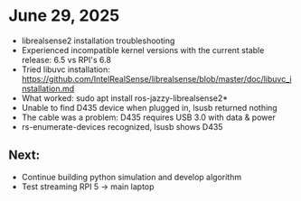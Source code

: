 # June 29, 2025

- librealsense2 installation troubleshooting
- Experienced incompatible kernel versions with the current stable release: 6.5 vs RPI's 6.8
- Tried libuvc installation: https://github.com/IntelRealSense/librealsense/blob/master/doc/libuvc_installation.md
- What worked: sudo apt install ros-jazzy-librealsense2*
- Unable to find D435 device when plugged in, lsusb returned nothing
- The cable was a problem: D435 requires USB 3.0 with data & power
- rs-enumerate-devices recognized, lsusb shows D435
## Next:
- Continue building python simulation and develop algorithm
- Test streaming RPI 5 -> main laptop

